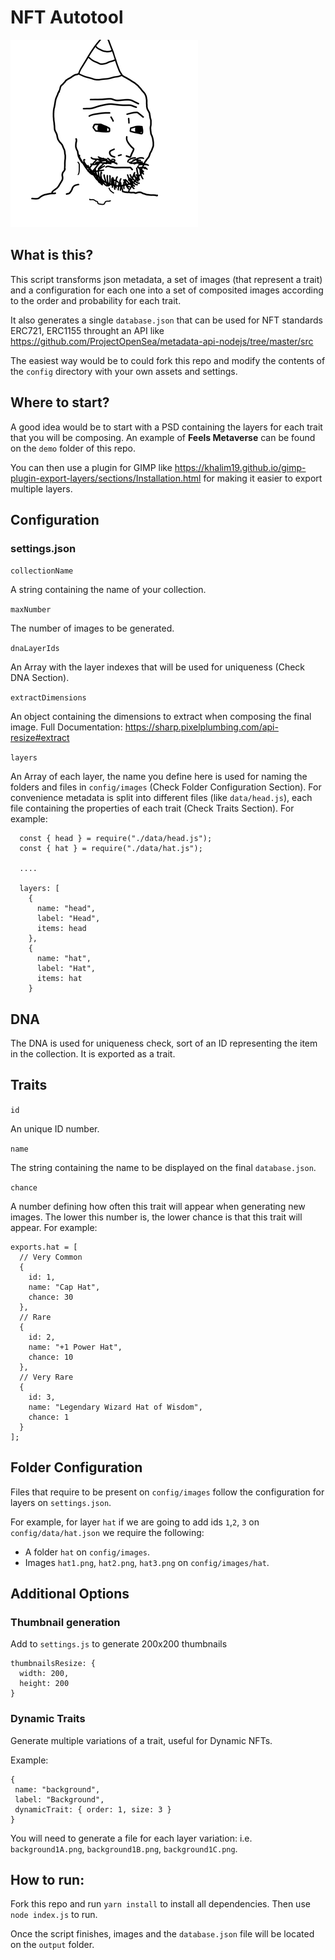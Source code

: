 # NFT Autotool

 ![Tux, the Linux mascot](https://raw.githubusercontent.com/ivanm/nft-autotool/main/demo/animation.gif)
## What is this?

This script transforms json metadata, a set of images (that represent a trait) and a configuration for each one into a set of composited images according to the order and probability for each trait. 

It also generates a single ``database.json`` that can be used for NFT standards ERC721, ERC1155 throught an API like https://github.com/ProjectOpenSea/metadata-api-nodejs/tree/master/src

The easiest way would be to could fork this repo and modify the contents of the ``config`` directory with your own assets and settings. 

## Where to start?

A good idea would be to start with a PSD containing the layers for each trait that you will be composing. An example of **Feels Metaverse** can be found on the ``demo`` folder of this repo. 

You can then use a plugin for GIMP like https://khalim19.github.io/gimp-plugin-export-layers/sections/Installation.html for making it easier to export multiple layers.

## Configuration

### settings.json

``collectionName``

A string containing the name of your collection.

``maxNumber``

The number of images to be generated.

``dnaLayerIds``

An Array with the layer indexes that will be used for uniqueness (Check DNA Section).

``extractDimensions``

An object containing the dimensions to extract when composing the final image. Full Documentation: https://sharp.pixelplumbing.com/api-resize#extract

``layers``

An Array of each layer, the name you define here is used for naming the folders and files in `config/images` (Check Folder Configuration Section). For convenience metadata is split into different files (like `data/head.js`), each file containing the properties of each trait (Check Traits Section). For example:

```
  const { head } = require("./data/head.js");
  const { hat } = require("./data/hat.js");
  
  ....
    
  layers: [
    {
      name: "head",
      label: "Head",
      items: head
    },
    {
      name: "hat",
      label: "Hat",
      items: hat
    }
```

## DNA

The DNA is used for uniqueness check, sort of an ID representing the item in the collection. It is exported as a trait.

## Traits

``id``

An unique ID number.

``name``

The string containing the name to be displayed on the final ``database.json``.

``chance``

A number defining how often this trait will appear when generating new images. The lower this number is, the lower chance is that this trait will appear. For example:

```
exports.hat = [
  // Very Common
  {
    id: 1,
    name: "Cap Hat",
    chance: 30
  },
  // Rare
  {
    id: 2,
    name: "+1 Power Hat",
    chance: 10
  },
  // Very Rare
  {
    id: 3,
    name: "Legendary Wizard Hat of Wisdom",
    chance: 1
  }
];
```

## Folder Configuration

Files that require to be present on ``config/images`` follow the configuration for layers on ``settings.json``.

For example, for layer ``hat`` if we are going to add ids ``1``,``2``, ``3`` on ``config/data/hat.json`` we require the following:

- A folder `hat` on ``config/images``.
- Images ``hat1.png``, ``hat2.png``, ``hat3.png`` on ``config/images/hat``.

## Additional Options

### Thumbnail generation

Add to `settings.js` to generate 200x200 thumbnails

```
thumbnailsResize: {
  width: 200,
  height: 200
}
```

### Dynamic Traits

Generate multiple variations of a trait, useful for Dynamic NFTs.

Example:
```
{
 name: "background",
 label: "Background",
 dynamicTrait: { order: 1, size: 3 }
}
```
You will need to generate a file for each layer variation: i.e. `background1A.png`, `background1B.png`, `background1C.png`.

## How to run:

Fork this repo and run ``yarn install`` to install all dependencies. Then use ``node index.js`` to run.

Once the script finishes, images and the ``database.json`` file will be located on the ``output`` folder.
